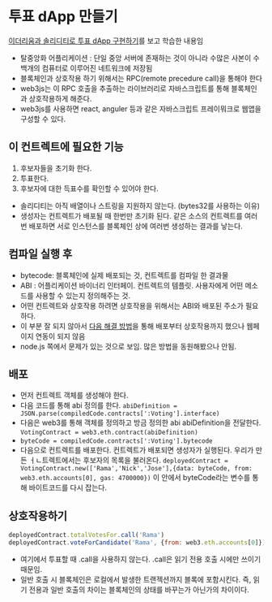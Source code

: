 # 투표 dApp 만들기

[이더리움과 솔리디티로 투표 dApp 구현하기](https://programmers.co.kr/learn/courses/7015)를 보고 학습한 내용임

* 탈중앙화 어플리케이션 : 단일 중앙 서버에 존재하는 것이 아니라 수많은 사본이 수백개의 컴퓨터로 이루어진 네트워크에 저장됨
* 블록체인과 상호작용 하기 위해서는 RPC(remote precedure call)을 통해야 한다
* web3js는 이 RPC 호출을 추출하는 라이브러리로 자바스크립트를 통해 블록체인과 상호작용하게 해준다.
* web3js를 사용하면 react, anguler 등과 같은 자바스크립트 프레이뭐크로 웹앱을 구성할 수 있다.

## 이 컨트렉트에 필요한 기능
1. 후보자들을 초기화 한다.
2. 투표한다.
3. 후보자에 대한 득표수를 확인할 수 있어야 한다.

* 솔리디티는 아직 배열이나 스트링을 지원하지 않는다. (bytes32를 사용하는 이유)
* 생성자는 컨트렉트가 배포될 때 한번만 초기화 된다. 같은 소스의 컨트렉트를 여러 번 배포하면 서로 인스턴스를 블록체인 상에 여러번 생성하는 결과를 낳는다.

## 컴파일 실행 후

* bytecode: 블록체인에 실제 배포되는 것, 컨트렉트를 컴파일 한 결과물
* ABI : 어플리케이션 바이너리 인터페이. 컨트렉트의 템플릿. 사용자에게 어떤 메소드를 사용할 수 있는지 정의해주는 것.
* 어떤 컨트렉트와 상호작용 하려면 상호작용을 위해서는 ABI와 배포된 주소가 필요하다.
* 이 부분 잘 되지 않아서 [다음 해결 방법](https://github.com/maheshmurthy/ethereum_voting_dapp/issues/16)을 통해 배포부터 상호작용까지 했으나 웹페이지 연동이 되지 않음
* node.js 쪽에서 문제가 있는 것으로 보임. 많은 방법을 동원해봤으나 안됨.

## 배포

* 먼저 컨트렉트 객체를 생성해야 한다.
* 다음 코드를 통해 abi 정의를 한다.
`abiDefinition = JSON.parse(compiledCode.contracts[':Voting'].interface)`
* 다음은 web3를 통해 객체를 정의하고 방금 정의한 abi abiDefinition을 전달한다.
`VotingContract = web3.eth.contract(abiDefinition)`
* `byteCode = compiledCode.contracts[':Voting'].bytecode`
* 다음으로 컨트렉트를 배포한다. 컨트렉트가 배포되면 생성자가 실행된다. 우리가 만든 ㅓㄴ트렉트에서는 후보자의 목록을 불러온다.
`deployedContract = VotingContract.new(['Rama','Nick','Jose'],{data: byteCode, from: web3.eth.accounts[0], gas: 4700000})` 이 안에서 byteCode라는 변수를 통해 바이트코드를 다시 잡는다.

## 상호작용하기

```js
deployedContract.totalVotesFor.call('Rama')
deployedContract.voteForCandidate('Rama', {from: web3.eth.accounts[0]})
```
* 여기에서 투표할 때 .call을 사용하지 않는다. .call은 읽기 전용 호출 시에만 쓰이기 때문임.
* 일반 호출 시 블록체인은 로컬에서 발생한 트랜젝션까지 블록에 포함시킨다. 즉, 읽기 전용과 일반 호출의 차이는 블록체인의 상태를 바꾸는가 아닌가의 차이이다.
